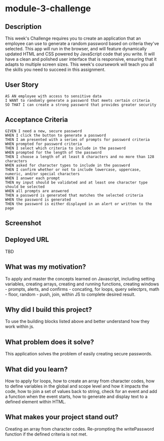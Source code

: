 # module-3-challenge

## Description

This week's Challenge requires you to create an application that an employee can use to generate a random password based on criteria they've selected. This app will run in the browser, and will feature dynamically updated HTML and CSS powered by JavaScript code that you write. It will have a clean and polished user interface that is responsive, ensuring that it adapts to multiple screen sizes. This week's coursework will teach you all the skills you need to succeed in this assignment.

## User Story

```
AS AN employee with access to sensitive data
I WANT to randomly generate a password that meets certain criteria
SO THAT I can create a strong password that provides greater security
```

## Acceptance Criteria

```
GIVEN I need a new, secure password
WHEN I click the button to generate a password
THEN I am presented with a series of prompts for password criteria
WHEN prompted for password criteria
THEN I select which criteria to include in the password
WHEN prompted for the length of the password
THEN I choose a length of at least 8 characters and no more than 128 characters
WHEN asked for character types to include in the password
THEN I confirm whether or not to include lowercase, uppercase, numeric, and/or special characters
WHEN I answer each prompt
THEN my input should be validated and at least one character type should be selected
WHEN all prompts are answered
THEN a password is generated that matches the selected criteria
WHEN the password is generated
THEN the password is either displayed in an alert or written to the page
```

## Screenshot



## Deployed URL

TBD

## What was my motivation?

To apply and master the concepts learned on Javascript, including setting variables, creating arrays, creating and running functions, creating windows - prompts, alerts, and confirms - concating, for loops, query selectprs, math - floor, random - push, join, within JS to complete desired result.

## Why did I build this project?

To use the building blocks listed above and better understand how they work within js.

## What problem does it solve?

This application solves the problem of easily creating secure passwords.

## What did you learn?

How to apply for loops, how to create an array from character codes, how to define variables in the global and scope level and how it impacts the code, how to join a set of values back to string, check for an event and add a function when the event starts, how to generate and display text to a defined element within HTML.

## What makes your project stand out?

Creating an array from character codes. Re-prompting the writePassword function if the defined criteria is not met.
